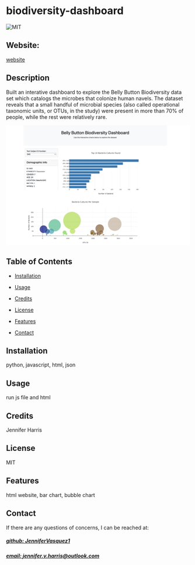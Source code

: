 # biodiversity-dashboard
![MIT](https://img.shields.io/badge/License-MIT-blue)

## Website: 
[website](https://github.com/JenniferVasquez1/biodiversity-dashboard/tree/main)

## Description
Built an interative dashboard to explore the Belly Button Biodiversity data set which catalogs the microbes that colonize human navels. The dataset reveals that a small handful of microbial species (also called operational taxonomic units, or OTUs, in the study) were present in more than 70% of people, while the rest were relatively rare.

![app_image](dashboard.png)

## Table of Contents
- [Installation](#installation)
- [Usage](#usage)
- [Credits](#credits)
- [License](#license)
- [Features](#features)

- [Contact](#contact)

## Installation
python, javascript, html, json

## Usage
run js file and html

## Credits
Jennifer Harris

## License
MIT

## Features
html website, bar chart, bubble chart



## Contact
If there are any questions of concerns, I can be reached at:
##### [github: JenniferVasquez1](https://github.com/JenniferVasquez1)
##### [email: jennifer.v.harris@outlook.com](mailto:jennifer.v.harris@outlook.com)
